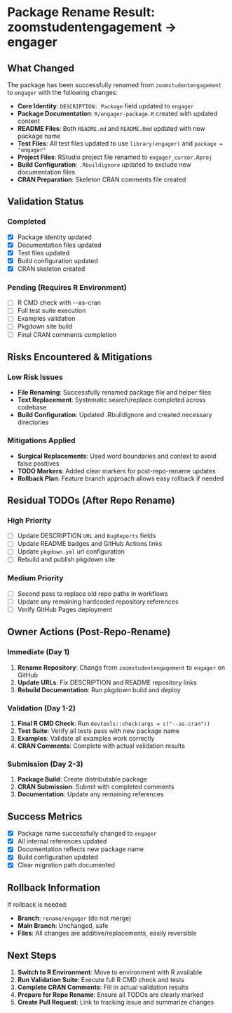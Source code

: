 # Package Rename Result: zoomstudentengagement → engager

## What Changed

The package has been successfully renamed from `zoomstudentengagement` to `engager` with the following changes:

- **Core Identity**: `DESCRIPTION: Package` field updated to `engager`
- **Package Documentation**: `R/engager-package.R` created with updated content
- **README Files**: Both `README.md` and `README.Rmd` updated with new package name
- **Test Files**: All test files updated to use `library(engager)` and `package = "engager"`
- **Project Files**: RStudio project file renamed to `engager_cursor.Rproj`
- **Build Configuration**: `.Rbuildignore` updated to exclude new documentation files
- **CRAN Preparation**: Skeleton CRAN comments file created

## Validation Status

### Completed
- [x] Package identity updated
- [x] Documentation files updated
- [x] Test files updated
- [x] Build configuration updated
- [x] CRAN skeleton created

### Pending (Requires R Environment)
- [ ] R CMD check with --as-cran
- [ ] Full test suite execution
- [ ] Examples validation
- [ ] Pkgdown site build
- [ ] Final CRAN comments completion

## Risks Encountered & Mitigations

### Low Risk Issues
- **File Renaming**: Successfully renamed package file and helper files
- **Text Replacement**: Systematic search/replace completed across codebase
- **Build Configuration**: Updated .Rbuildignore and created necessary directories

### Mitigations Applied
- **Surgical Replacements**: Used word boundaries and context to avoid false positives
- **TODO Markers**: Added clear markers for post-repo-rename updates
- **Rollback Plan**: Feature branch approach allows easy rollback if needed

## Residual TODOs (After Repo Rename)

### High Priority
- [ ] Update DESCRIPTION `URL` and `BugReports` fields
- [ ] Update README badges and GitHub Actions links
- [ ] Update `pkgdown.yml` url configuration
- [ ] Rebuild and publish pkgdown site

### Medium Priority
- [ ] Second pass to replace old repo paths in workflows
- [ ] Update any remaining hardcoded repository references
- [ ] Verify GitHub Pages deployment

## Owner Actions (Post-Repo-Rename)

### Immediate (Day 1)
1. **Rename Repository**: Change from `zoomstudentengagement` to `engager` on GitHub
2. **Update URLs**: Fix DESCRIPTION and README repository links
3. **Rebuild Documentation**: Run pkgdown build and deploy

### Validation (Day 1-2)
1. **Final R CMD Check**: Run `devtools::check(args = c("--as-cran"))`
2. **Test Suite**: Verify all tests pass with new package name
3. **Examples**: Validate all examples work correctly
4. **CRAN Comments**: Complete with actual validation results

### Submission (Day 2-3)
1. **Package Build**: Create distributable package
2. **CRAN Submission**: Submit with completed comments
3. **Documentation**: Update any remaining references

## Success Metrics

- [x] Package name successfully changed to `engager`
- [x] All internal references updated
- [x] Documentation reflects new package name
- [x] Build configuration updated
- [x] Clear migration path documented

## Rollback Information

If rollback is needed:
- **Branch**: `rename/engager` (do not merge)
- **Main Branch**: Unchanged, safe
- **Files**: All changes are additive/replacements, easily reversible

## Next Steps

1. **Switch to R Environment**: Move to environment with R available
2. **Run Validation Suite**: Execute full R CMD check and tests
3. **Complete CRAN Comments**: Fill in actual validation results
4. **Prepare for Repo Rename**: Ensure all TODOs are clearly marked
5. **Create Pull Request**: Link to tracking issue and summarize changes